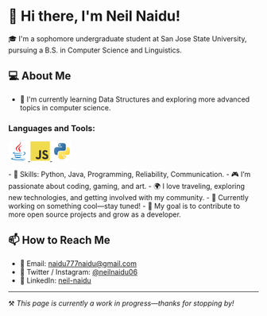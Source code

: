# 👋 Hi there, I'm Neil Naidu!

🎓 I'm a sophomore undergraduate student at San Jose State University, pursuing a B.S. in Computer Science and Linguistics.

## 💻 About Me

- 🌱 I'm currently learning Data Structures and exploring more advanced topics in computer science.
<h3 align="left">Languages and Tools:</h3>
<p align="left"> <a href="https://www.java.com" target="_blank" rel="noreferrer"> <img src="https://raw.githubusercontent.com/devicons/devicon/master/icons/java/java-original.svg" alt="java" width="40" height="40"/> </a> <a href="https://developer.mozilla.org/en-US/docs/Web/JavaScript" target="_blank" rel="noreferrer"> <img src="https://raw.githubusercontent.com/devicons/devicon/master/icons/javascript/javascript-original.svg" alt="javascript" width="40" height="40"/> </a> <a href="https://www.python.org" target="_blank" rel="noreferrer"> <img src="https://raw.githubusercontent.com/devicons/devicon/master/icons/python/python-original.svg" alt="python" width="40" height="40"/> </a> </p>
- 🔧 Skills: Python, Java, Programming, Reliability, Communication.
- 🎮 I’m passionate about coding, gaming, and art.
- 🌍 I love traveling, exploring new technologies, and getting involved with my community.
- 🚀 Currently working on something cool—stay tuned!
- 🎯 My goal is to contribute to more open source projects and grow as a developer.

## 📫 How to Reach Me

- 📧 Email: [naidu777naidu@gmail.com](mailto:naidu777naidu@gmail.com)  
- 🧵 Twitter / Instagram: [@neilnaidu06](instagram.com/neilnaidu06)  
- 💼 LinkedIn: [neil-naidu](https://www.linkedin.com/in/neil-naidu-b0a6a3252/)

---

⚒️ *This page is currently a work in progress—thanks for stopping by!*

